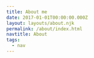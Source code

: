 ```yaml
---
title: About me
date: 2017-01-01T00:00:00.000Z
layout: layouts/about.njk
permalink: /about/index.html
navtitle: About
tags:
  - nav
---
```

